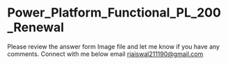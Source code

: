 # Power_Platform_Functional_PL_200_Renewal

Please review the answer form Image file and let me know if you have any comments.
Connect with me below email
rjaiswal211190@gmail.com
